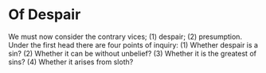 # Of Despair

We must now consider the contrary vices; (1) despair; (2) presumption. Under the first head there are four points of inquiry:
(1) Whether despair is a sin?
(2) Whether it can be without unbelief?
(3) Whether it is the greatest of sins?
(4) Whether it arises from sloth?